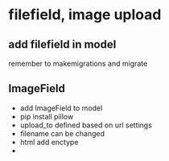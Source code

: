 # filefield, image upload

## add filefield in model

remember to makemigrations and migrate

## ImageField

- add ImageField to model
- pip install pillow
- upload_to defined based on url settings
- filename can be changed
- html add enctype
- 